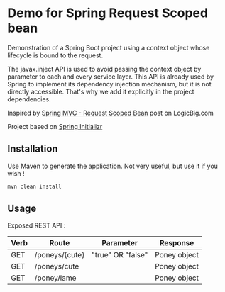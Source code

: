 # Demo for Spring Request Scoped bean

Demonstration of a Spring Boot project using a context object whose lifecycle is bound to the request.

The javax.inject API is used to avoid passing the context object by parameter to each and every service layer.
This API is already used by Spring to implement its dependency injection mechanism, but it is not directly accessible.
That's why we add it explicitly in the project dependencies.

Inspired by [Spring MVC - Request Scoped Bean](https://www.logicbig.com/tutorials/spring-framework/spring-web-mvc/request-scope.html) post on LogicBig.com

Project based on [Spring Initializr](https://start.spring.io/)

## Installation

Use Maven to generate the application. Not very useful, but use it if you wish !

```bash
mvn clean install
```

## Usage

Exposed REST API :

| Verb | Route          | Parameter         | Response     |
|------|----------------|-------------------|--------------|
| GET  | /poneys/{cute} | "true" OR "false" | Poney object |
| GET  | /poneys/cute   |                   | Poney object |
| GET  | /poney/lame    |                   | Poney object |
